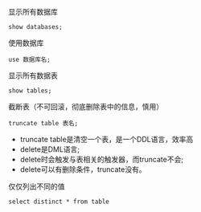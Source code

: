 显示所有数据库

```
show databases;
```

使用数据库

```
use 数据库名;
```

显示所有数据表

```
show tables;
```

截断表（不可回滚，彻底删除表中的信息，慎用）

```
truncate table 表名;
```

- truncate table是清空一个表，是一个DDL语言，效率高
- delete是DML语言;
- delete时会触发与表相关的触发器，而truncate不会;
- delete可以有删除条件，truncate没有。





仅仅列出不同的值

```
select distinct * from table
```

